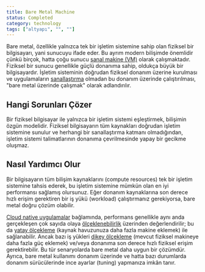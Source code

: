```yaml
---
title: Bare Metal Machine
status: Completed
category: technology
tags: ["altyapı", "", ""]
---
```


Bare metal, özellikle yalnızca tek bir işletim sistemine sahip olan fiziksel bir bilgisayarı, yani sunucuyu ifade eder. Bu ayrım modern bilişimde önemlidir çünkü birçok, hatta çoğu sunucu [sanal makine (VM)](/tr/virtual-machine/) olarak çalışmaktadır. Fiziksel bir sunucu genellikle güçlü donanıma sahip, oldukça büyük bir bilgisayardır. İşletim sisteminin doğrudan fiziksel donanım üzerine kurulması ve uygulamaların [sanallaştırma](/tr/virtualization/) olmadan bu donanım üzerinde çalıştırılması, "bare metal üzerinde çalışmak" olarak adlandırılır.

## Hangi Sorunları Çözer

Bir fiziksel bilgisayar ile yalnızca bir işletim sistemi eşleştirmek, bilişimin özgün modelidir. Fiziksel bilgisayarın tüm kaynakları doğrudan işletim sistemine sunulur ve herhangi bir sanallaştırma katmanı olmadığından, işletim sistemi talimatlarının donanıma çevrilmesinde yapay bir gecikme oluşmaz.

## Nasıl Yardımcı Olur

Bir bilgisayarın tüm bilişim kaynaklarını (compute resources) tek bir işletim sistemine tahsis ederek, bu işletim sistemine mümkün olan en iyi performansı sağlamış olursunuz. Eğer donanım kaynaklarına son derece hızlı erişim gerektiren bir iş yükü (workload) çalıştırmanız gerekiyorsa, bare metal doğru çözüm olabilir.

[Cloud native uygulamalar](/tr/cloud-native-apps/) bağlamında, performans genellikle aynı anda gerçekleşen çok sayıda olaya [ölçeklenebilirlik](/tr/scalability/) üzerinden değerlendirilir; bu da [yatay ölçekleme](/tr/horizontal-scaling/) (kaynak havuzunuza daha fazla makine eklemek) ile sağlanabilir. Ancak bazı iş yükleri [dikey ölçekleme](/tr/vertical-scaling/) (mevcut fiziksel makineye daha fazla güç eklemek) ve/veya donanıma son derece hızlı fiziksel erişim gerektirebilir. Bu tür senaryolarda bare metal daha uygun bir çözümdür. Ayrıca, bare metal kullanımı donanım üzerinde ve hatta bazı durumlarda donanım sürücülerinde ince ayarlar (tuning) yapmanıza imkân tanır.
